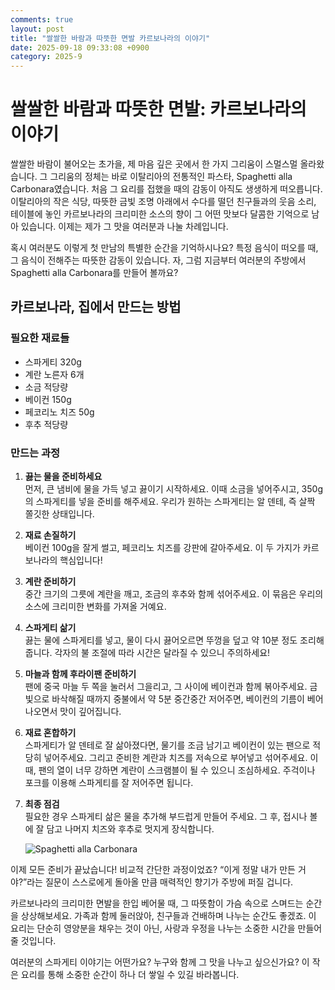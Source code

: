 ```yaml
---
comments: true
layout: post
title: "쌀쌀한 바람과 따뜻한 면발 카르보나라의 이야기"
date: 2025-09-18 09:33:08 +0900
category: 2025-9
---
```


# 쌀쌀한 바람과 따뜻한 면발: 카르보나라의 이야기

쌀쌀한 바람이 불어오는 초가을, 제 마음 깊은 곳에서 한 가지 그리움이 스멀스멀 올라왔습니다. 그 그리움의 정체는 바로 이탈리아의 전통적인 파스타, Spaghetti alla Carbonara였습니다. 처음 그 요리를 접했을 때의 감동이 아직도 생생하게 떠오릅니다. 이탈리아의 작은 식당, 따뜻한 금빛 조명 아래에서 수다를 떨던 친구들과의 웃음 소리, 테이블에 놓인 카르보나라의 크리미한 소스의 향이 그 어떤 맛보다 달콤한 기억으로 남아 있습니다. 이제는 제가 그 맛을 여러분과 나눌 차례입니다.

혹시 여러분도 이렇게 첫 만남의 특별한 순간을 기억하시나요? 특정 음식이 떠오를 때, 그 음식이 전해주는 따뜻한 감동이 있습니다. 자, 그럼 지금부터 여러분의 주방에서 Spaghetti alla Carbonara를 만들어 볼까요?

  

## 카르보나라, 집에서 만드는 방법

### 필요한 재료들

- 스파게티 320g
- 계란 노른자 6개
- 소금 적당량
- 베이컨 150g
- 페코리노 치즈 50g
- 후추 적당량

  

### 만드는 과정

1. **끓는 물을 준비하세요**  
   먼저, 큰 냄비에 물을 가득 넣고 끓이기 시작하세요. 이때 소금을 넣어주시고, 350g의 스파게티를 넣을 준비를 해주세요. 우리가 원하는 스파게티는 알 덴테, 즉 살짝 쫄깃한 상태입니다.

2. **재료 손질하기**  
   베이컨 100g을 잘게 썰고, 페코리노 치즈를 강판에 갈아주세요. 이 두 가지가 카르보나라의 핵심입니다!

3. **계란 준비하기**  
   중간 크기의 그릇에 계란을 깨고, 조금의 후추와 함께 섞어주세요. 이 묶음은 우리의 소스에 크리미한 변화를 가져올 거예요.

4. **스파게티 삶기**  
   끓는 물에 스파게티를 넣고, 물이 다시 끓어오르면 뚜껑을 덮고 약 10분 정도 조리해줍니다. 각자의 불 조절에 따라 시간은 달라질 수 있으니 주의하세요!

5. **마늘과 함께 후라이팬 준비하기**  
   팬에 중국 마늘 두 쪽을 눌러서 그을리고, 그 사이에 베이컨과 함께 볶아주세요. 금빛으로 바삭해질 때까지 중불에서 약 5분 중간중간 저어주면, 베이컨의 기름이 베어 나오면서 맛이 깊어집니다.

6. **재료 혼합하기**  
   스파게티가 알 덴테로 잘 삶아졌다면, 물기를 조금 남기고 베이컨이 있는 팬으로 적당히 넣어주세요. 그리고 준비한 계란과 치즈를 저속으로 부어넣고 섞어주세요. 이때, 팬의 열이 너무 강하면 계란이 스크램블이 될 수 있으니 조심하세요. 주걱이나 포크를 이용해 스파게티를 잘 저어주면 됩니다.

7. **최종 점검**  
   필요한 경우 스파게티 삶은 물을 추가해 부드럽게 만들어 주세요. 그 후, 접시나 볼에 잘 담고 나머지 치즈와 후추로 멋지게 장식합니다.

   ![Spaghetti alla Carbonara](https://www.themealdb.com/images/media/meals/llcbn01574260722.jpg)

  

이제 모든 준비가 끝났습니다! 비교적 간단한 과정이었죠? “이게 정말 내가 만든 거야?”라는 질문이 스스로에게 돌아올 만큼 매력적인 향기가 주방에 퍼질 겁니다.  

  

카르보나라의 크리미한 면발을 한입 베어물 때, 그 따뜻함이 가슴 속으로 스며드는 순간을 상상해보세요. 가족과 함께 둘러앉아, 친구들과 건배하며 나누는 순간도 좋겠죠. 이 요리는 단순히 영양분을 채우는 것이 아닌, 사랑과 우정을 나누는 소중한 시간을 만들어 줄 것입니다.  

여러분의 스파게티 이야기는 어떤가요? 누구와 함께 그 맛을 나누고 싶으신가요? 이 작은 요리를 통해 소중한 순간이 하나 더 쌓일 수 있길 바라봅니다.